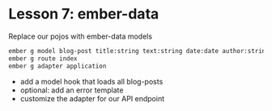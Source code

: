 # Lesson 7: ember-data

Replace our pojos with ember-data models

```bash
ember g model blog-post title:string text:string date:date author:string
ember g route index
ember g adapter application
```

* add a model hook that loads all blog-posts
* optional: add an error template
* customize the adapter for our API endpoint